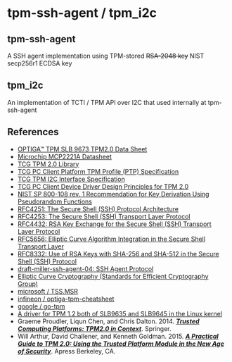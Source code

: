 tpm-ssh-agent / tpm\_i2c
============================

## tpm-ssh-agent
A SSH agent implementation using TPM-stored ~~RSA-2048 key~~ NIST secp256r1 ECDSA key

## tpm\_i2c
An implementation of TCTI / TPM API over I2C that used internally at tpm-ssh-agent

## References
* [OPTIGA™ TPM SLB 9673 TPM2.0 Data Sheet](https://www.infineon.com/dgdl/Infineon-OPTIGA+TPM+SLB+9673+FW26-DataSheet-v01_02-EN.pdf?fileId=8ac78c8c821f389001826301ac645a26)
* [Microchip MCP2221A Datasheet](https://ww1.microchip.com/downloads/aemDocuments/documents/APID/ProductDocuments/DataSheets/MCP2221A-Data-Sheet-20005565E.pdf)
* [TCG TPM 2.0 Library](https://trustedcomputinggroup.org/resource/tpm-library-specification/)
* [TCG PC Client Platform TPM Profile (PTP) Specification](https://trustedcomputinggroup.org/resource/pc-client-platform-tpm-profile-ptp-specification/)
* [TCG TPM I2C Interface Specification](https://trustedcomputinggroup.org/resource/tcg-tpm-i2c-interface-specification/)
* [TCG PC Client Device Driver Design Principles for TPM 2.0](https://trustedcomputinggroup.org/resource/tcg-pc-client-device-driver-design-principles-for-tpm-2-0/)
* [NIST SP 800-108 rev. 1 Recommendation for Key Derivation Using Pseudorandom Functions](https://nvlpubs.nist.gov/nistpubs/SpecialPublications/NIST.SP.800-108r1.pdf)
* [RFC4251: The Secure Shell (SSH) Protocol Architecture](https://datatracker.ietf.org/doc/html/rfc4251)
* [RFC4253: The Secure Shell (SSH) Transport Layer Protocol](https://datatracker.ietf.org/doc/html/rfc4253)
* [RFC4432: RSA Key Exchange for the Secure Shell (SSH) Transport Layer Protocol](https://datatracker.ietf.org/doc/html/rfc4432)
* [RFC5656: Elliptic Curve Algorithm Integration in the Secure Shell Transport Layer](https://www.rfc-editor.org/rfc/rfc5656)
* [RFC8332: Use of RSA Keys with SHA-256 and SHA-512 in the Secure Shell (SSH) Protocol](https://datatracker.ietf.org/doc/html/rfc8332)
* [draft-miller-ssh-agent-04: SSH Agent Protocol](https://datatracker.ietf.org/doc/html/draft-miller-ssh-agent-04)
* [Elliptic Curve Cryptography (Standards for Efficient Cryptography Group)](https://www.secg.org/sec1-v2.pdf)
* [microsoft / TSS.MSR](https://github.com/microsoft/TSS.MSR)
* [infineon / optiga-tpm-cheatsheet](https://github.com/Infineon/optiga-tpm-cheatsheet)
* [google / go-tpm](https://github.com/google/go-tpm)
* [A driver for TPM 1.2 both of SLB9635 and SLB9645 in the Linux kernel](https://github.com/torvalds/linux/blob/master/drivers/char/tpm/tpm_i2c_infineon.c)
* Graeme Proudler, Liqun Chen, and Chris Dalton. 2014. [***Trusted Computing Platforms: TPM2.0 in Context***](https://link.springer.com/book/10.1007/978-3-319-08744-3). Springer. 
* Will Arthur, David Challener, and Kenneth Goldman. 2015. [***A Practical Guide to TPM 2.0: Using the Trusted Platform Module in the New Age of Security***](https://link.springer.com/book/10.1007/978-1-4302-6584-9). Apress Berkeley, CA. 
